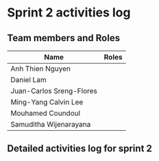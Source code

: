 # Sprint 2 activities log

## Team members and Roles
| Name                     | Roles        |
| ------------------------ | ------------ |
| Anh Thien Nguyen         |              |
| Daniel Lam               |              |
| Juan-Carlos Sreng-Flores |              |
| Ming-Yang Calvin Lee     |              |
| Mouhamed Coundoul        |              |
| Samuditha Wijenarayana   |              |

## Detailed activities log for sprint 2